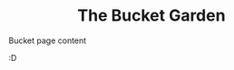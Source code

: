 <div class="spacers"> </div>
<div align="center"><h1>The Bucket Garden</h1></div>
<div class="spacers"> </div>
<p>Bucket page content</p>

:D

